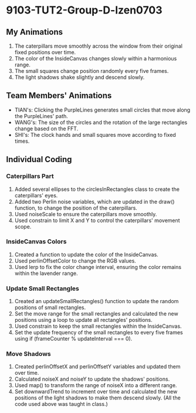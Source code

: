 # 9103-TUT2-Group-D-lzen0703
## My Animations
1. The caterpillars move smoothly across the window from their original fixed positions over time.
2. The color of the InsideCanvas changes slowly within a harmonious range.
3. The small squares change position randomly every five frames.
4. The light shadows shake slightly and descend slowly.
## Team Members' Animations
 - TIAN's: Clicking the PurpleLines generates small circles that move along the PurpleLines' path.
 - WANG's: The size of the circles and the rotation of the large rectangles change based on the FFT.
 - SHI's: The clock hands and small squares move according to fixed times.
## Individual Coding
### Caterpillars Part
1. Added several ellipses to the circlesInRectangles class to create the caterpillars' eyes.
2. Added two Perlin noise variables, which are updated in the draw() function, to change the position of the caterpillars.
3. Used noiseScale to ensure the caterpillars move smoothly.
4. Used constrain to limit X and Y to control the caterpillars' movement scope.
### InsideCanvas Colors
1. Created a function to update the color of the InsideCanvas.
2. Used perlinOffsetColor to change the RGB values.
3. Used lerp to fix the color change interval, ensuring the color remains within the lavender range.
### Update Small Rectangles
1. Created an updateSmallRectangles() function to update the random positions of small rectangles.
2. Set the move range for the small rectangles and calculated the new positions using a loop to update all rectangles' positions.
3. Used constrain to keep the small rectangles within the InsideCanvas.
4. Set the update frequency of the small rectangles to every five frames using if (frameCounter % updateInterval === 0).
### Move Shadows
1. Created perlinOffsetX and perlinOffsetY variables and updated them over time.
2. Calculated noiseX and noiseY to update the shadows' positions.
3. Used map() to transform the range of noiseX into a different range.
4. Set downwardTrend to increment over time and calculated the new positions of the light shadows to make them descend slowly.
(All the code used above was taught in class.)